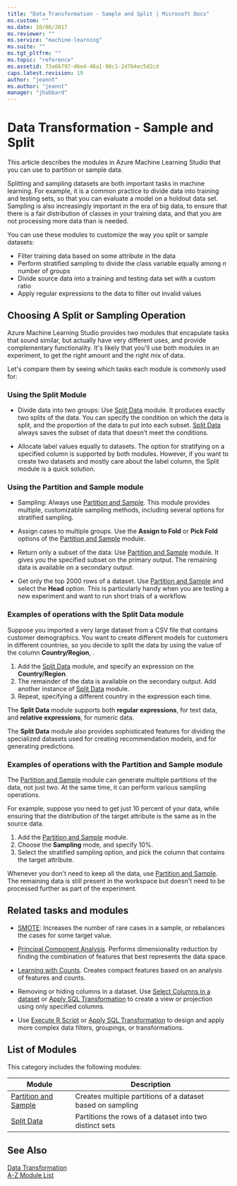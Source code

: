 ```yaml
---
title: "Data Transformation - Sample and Split | Microsoft Docs"
ms.custom: ""
ms.date: 10/06/2017
ms.reviewer: ""
ms.service: "machine-learning"
ms.suite: ""
ms.tgt_pltfrm: ""
ms.topic: "reference"
ms.assetid: 73a66797-d6e4-48a1-98c1-2d764ec5d2cd
caps.latest.revision: 19
author: "jeannt"
ms.author: "jeannt"
manager: "jhubbard"
---
```

# Data Transformation - Sample and Split
This article describes the modules in Azure Machine Learning Studio that you can use to partition or sample data.

Splitting and sampling datasets are both important tasks in machine learning. For example, it is a common practice to divide data into training and testing sets, so that you can evaluate a model on a holdout data set. Sampling is also increasingly important in the era of big data, to ensure that there is a fair distribution of classes in your training data, and that you are not processing more data than is needed.

You can use these modules to customize the way you split or sample datasets:  
  
- Filter training data based on some attribute in the data   
- Perform stratified sampling to divide the class variable equally among *n* number of groups
- Divide source data into a training and testing data set with a custom ratio
- Apply regular expressions to the data to filter out invalid values  
  
## Choosing A Split or Sampling Operation

Azure Machine Learning Studio provides two modules that encapulate tasks that sound similar, but actually have very different uses, and provide complementary functionality. It's likely that you'll use both modules in an experiment, to get the right amount and the right mix of data.

Let's compare them by seeing which tasks each module is commonly used for:

### Using the Split Module 
 
 + Divide data into two groups:   Use [Split Data](split-data.md) module. It produces exactly two splits of the data. You can specify the condition on which the data is split, and the proportion of the data to put into each subset. [Split Data](split-data.md) always saves the subset of data that doesn’t meet the conditions.  
 
+ Allocate label values equally to datasets. The option for stratifying on a specified column is supported by both modules. However, if you want to create two datasets and mostly care about the label column, the Split module is a quick solution. 
 
### Using the Partition and Sample module
 
 + Sampling: Always use [Partition and Sample](partition-and-sample.md). This module provides multiple, customizable sampling methods, including several options for stratified sampling.

+ Assign cases to multiple groups. Use the **Assign to Fold** or **Pick Fold** options of the [Partition and Sample](partition-and-sample.md) module.
  
-   Return only a subset of the data: Use [Partition and Sample](partition-and-sample.md) module. It gives you the specified subset on the primary output. The remaining data is available on a secondary output.  

-   Get only the top 2000 rows of a dataset. Use [Partition and Sample](partition-and-sample.md) and select the **Head** option. This is particularly handy when you are testing a new experiment and want to run short trials of a workflow.  
  
### Examples of operations with the Split Data module

Suppose you imported a very large dataset from a CSV file that contains customer demographics. You want to create different models for customers in different countries, so you decide to split the data by using the value of the column **Country/Region**, . 

1. Add the  [Split Data](split-data.md) module, and specify an expression on the **Country/Region**.  
2. The remainder of the data is available on the secondary output.  Add another instance of [Split Data](split-data.md) module.
3. Repeat, specifying a different country in the expression each time.  

The **Split Data** module supports both **regular expressions**, for text data, and **relative expressions**, for numeric data. 

The **Split Data** module also provides sophisticated features for dividing the specialized datasets used for creating recommendation models, and for generating predictions.
  
### Examples of operations with the Partition and Sample module 

The [Partition and Sample](partition-and-sample.md) module can generate multiple partitions of the data, not just two. At the same time, it can perform various sampling operations.  

For example, suppose you need to get just 10 percent of your data, while ensuring that the distribution of the target attribute is the same as in the source data. 

1. Add the [Partition and Sample](partition-and-sample.md) module.
2. Choose the **Sampling** mode, and specify 10%.
3. Select the stratified sampling option, and pick the column that contains the target attribute. 
  
Whenever you don't need to keep all the data, use [Partition and Sample](partition-and-sample.md).  The remaining data is still present in the workspace but doesn't need to be processed further as part of the experiment. 

## Related tasks and modules

-   [SMOTE](smote.md): Increases the number of rare cases in a sample, or rebalances the cases for some target value.  
  
-   [Principal Component Analysis](principal-component-analysis.md). Performs dimensionality reduction by finding the combination of features that best represents the data space.
  
-   [Learning with Counts](data-transformation-learning-with-counts.md). Creates compact features based on an analysis of features and counts.    

+ Removing or hiding columns in a dataset. Use [Select Columns in a dataset](select-columns-in-dataset.md) or [Apply SQL Transformation](apply-sql-transformation.md) to create a view or projection using only specified columns.

+ Use [Execute R Script](execute-r-script.md) or [Apply SQL Transformation](apply-sql-transformation.md) to design and apply more complex data filters, groupings, or transformations. 

##  <a name="modules"></a> List of Modules  

This category includes the following modules:  
  
|Module|Description|  
|------------|-----------------|  
|[Partition and Sample](partition-and-sample.md)|Creates multiple partitions of a dataset based on sampling|  
|[Split Data](split-data.md)|Partitions the rows of a dataset into two distinct sets|  
  

  
## See Also  
 [Data Transformation](data-transformation.md)   
 [A-Z Module List](a-z-module-list.md)